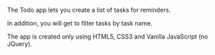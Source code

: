 The Todo app lets you create a list of tasks for reminders.

In addition, you will get to filter tasks by task name.

The app is created only using HTML5, CSS3 and Vanilla JavaScript (no JQuery).

